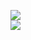 [![](https://img.shields.io/badge/Made%20With-Github%20Spray-lightgrey.svg?style=for-the-badge&logo=github)](https://github.com/Annihil/github-spray#2279)  
[![](https://i.imgur.com/2DrTn0Z.gif)](https://github.com/Annihil/github-spray)